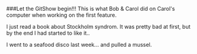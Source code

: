 ###Let the GitShow begin!!!
This is what Bob & Carol did on Carol's computer when working on the first feature.

I just read a book about Stockholm syndrom.  It was pretty bad at first, but by the end I had started to like it..

I went to a seafood disco last week... and pulled a mussel.
